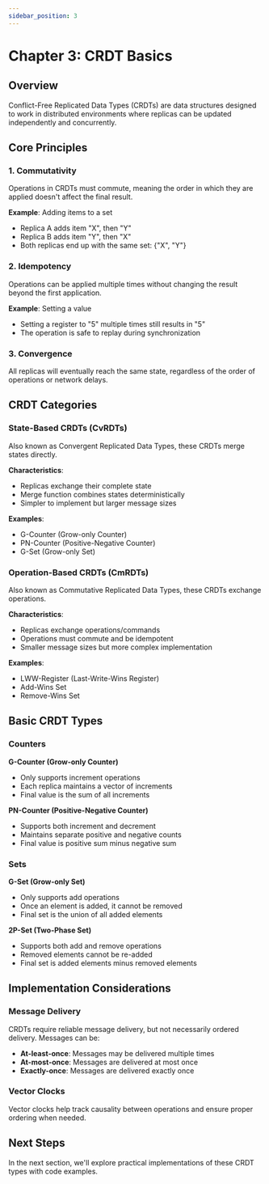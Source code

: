```yaml
---
sidebar_position: 3
---
```


# Chapter 3: CRDT Basics

## Overview

Conflict-Free Replicated Data Types (CRDTs) are data structures designed to work in distributed environments where replicas can be updated independently and concurrently.

## Core Principles

### 1. Commutativity

Operations in CRDTs must commute, meaning the order in which they are applied doesn't affect the final result.

**Example**: Adding items to a set
- Replica A adds item "X", then "Y"
- Replica B adds item "Y", then "X"
- Both replicas end up with the same set: {"X", "Y"}

### 2. Idempotency

Operations can be applied multiple times without changing the result beyond the first application.

**Example**: Setting a value
- Setting a register to "5" multiple times still results in "5"
- The operation is safe to replay during synchronization

### 3. Convergence

All replicas will eventually reach the same state, regardless of the order of operations or network delays.

## CRDT Categories

### State-Based CRDTs (CvRDTs)

Also known as Convergent Replicated Data Types, these CRDTs merge states directly.

**Characteristics**:
- Replicas exchange their complete state
- Merge function combines states deterministically
- Simpler to implement but larger message sizes

**Examples**:
- G-Counter (Grow-only Counter)
- PN-Counter (Positive-Negative Counter)
- G-Set (Grow-only Set)

### Operation-Based CRDTs (CmRDTs)

Also known as Commutative Replicated Data Types, these CRDTs exchange operations.

**Characteristics**:
- Replicas exchange operations/commands
- Operations must commute and be idempotent
- Smaller message sizes but more complex implementation

**Examples**:
- LWW-Register (Last-Write-Wins Register)
- Add-Wins Set
- Remove-Wins Set

## Basic CRDT Types

### Counters

**G-Counter (Grow-only Counter)**
- Only supports increment operations
- Each replica maintains a vector of increments
- Final value is the sum of all increments

**PN-Counter (Positive-Negative Counter)**
- Supports both increment and decrement
- Maintains separate positive and negative counts
- Final value is positive sum minus negative sum

### Sets

**G-Set (Grow-only Set)**
- Only supports add operations
- Once an element is added, it cannot be removed
- Final set is the union of all added elements

**2P-Set (Two-Phase Set)**
- Supports both add and remove operations
- Removed elements cannot be re-added
- Final set is added elements minus removed elements

## Implementation Considerations

### Message Delivery

CRDTs require reliable message delivery, but not necessarily ordered delivery. Messages can be:
- **At-least-once**: Messages may be delivered multiple times
- **At-most-once**: Messages are delivered at most once
- **Exactly-once**: Messages are delivered exactly once

### Vector Clocks

Vector clocks help track causality between operations and ensure proper ordering when needed.

## Next Steps

In the next section, we'll explore practical implementations of these CRDT types with code examples. 